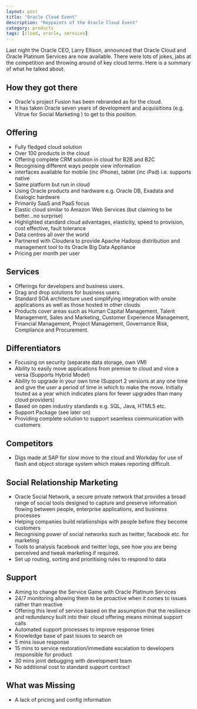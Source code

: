 ```yaml
---
layout: post
title: "Oracle Cloud Event"
description: "Keypoints of the Oracle Cloud Event"
category: products
tags: [cloud, oracle, services]
---
```


Last night the Oracle CEO, Larry Ellison, announced that Oracle Cloud and Oracle Platinum Services are now available. There were lots of jokes, jabs at the competition and throwing around of key cloud terms. Here is a summary of what he talked about.

## How they got there
 
+ Oracle's project Fusion has been rebranded as for the cloud.
+ It has taken Oracle seven years of development and acquisitions (e.g. Vitrue for Social Marketing ) to get to this position.
 

## Offering
 
+ Fully fledged cloud solution
+ Over 100 products in the cloud
+ Offering complete CRM solution in cloud for B2B and B2C
+ Recognising different ways people view information 
+ interfaces available for mobile (inc iPhone), tablet (inc iPad) i.e. supports native
+ Same platform but run in cloud
+ Using Oracle products and hardware e.g. Oracle DB, Exadata and Exalogic hardware
+ Primarily SaaS and PaaS focus
+ Elastic cloud similar to Amazon Web Services (but claiming to be better...no surprise)
+ Highlighted standard cloud advantages, elasticity, speed to provision, cost effective, fault tolerance
+ Data centres all over the world
+ Partnered with Cloudera to provide Apache Hadoop distribution and management tool to its Oracle Big Data Appliance
+ Pricing per month per user
 
## Services
 
+ Offerings for developers and business users. 
+ Drag and drop solutions for business users.
+ Standard SOA architecture used simplifying integration with onsite applications as well as those hosted in other clouds
+ Products cover areas such as Human Capital Management, Talent Management, Sales and Marketing, Customer Experience Management, Financial Management, Project Management, Governance Risk, Compliance and Procurement.
 

## Differentiators
 
+ Focusing on security (separate data storage, own VM)
+ Ability to easily move applications from premise to cloud and vice a versa (Supports Hybrid Model)
+ Ability to upgrade in your own time (Support 2 versions at any one time and give the user a period of time in which to make the move. Initially touted as a year which indicates plans for fewer upgrades than many cloud providers)
+ Based on open industry standards e.g. SQL, Java, HTML5 etc.
+ Support Package (see later on)
+ Providing complete solution to support seamless communication with customers
 
## Competitors
 
+ Digs made at SAP for slow move to the cloud and Workday for use of flash and object storage system which makes reporting difficult. 

## Social Relationship Marketing
 
+ Oracle Social Network, a secure private network that provides a broad range of social tools designed to capture and preserve information flowing between people, enterprise applications, and business processes
+ Helping companies build relationships with people before they become customers
+ Recognising power of social networks such as twitter, facebook etc. for marketing
+ Tools to analysis facebook and twitter logs, see how you are being perceived and tweak marketing if required. 
+ Set up routing, sorting and prioritising rules to respond to data
 
## Support
 
+ Aiming to change the Service Game with Oracle Platinum Services
+ 24/7 monitoring allowing them to be proactive when it comes to issues rather than reactive
+ Offering this level of service based on the assumption that the resilience and redundancy built into their cloud offering means minimal support calls
+ Automated support processes to improve response times
+ Knowledge base of past issues to search on
+ 5 mins  issue response
+ 15 mins to service restoration/immediate escalation to developers responsible for product
+ 30 mins joint debugging with development team
+ No additional cost to standard support contract 

## What was Missing
 
+ A lack of pricing and config information


